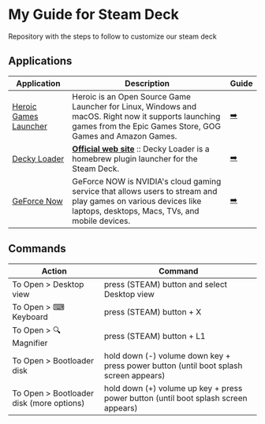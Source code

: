 # My Guide for Steam Deck

Repository with the steps to follow to customize our steam deck

## Applications


| Application                                                                           | Description                                                                                                                                                       | Guide                                 |
|---------------------------------------------------------------------------------------|-------------------------------------------------------------------------------------------------------------------------------------------------------------------|---------------------------------------|
| [Heroic Games Launcher](https://github.com/Heroic-Games-Launcher/HeroicGamesLauncher) | Heroic is an Open Source Game Launcher for Linux, Windows and macOS. Right now it supports launching games from the Epic Games Store, GOG Games and Amazon Games. | [➡️](./HeroicGamesLauncher/README.md) |
| [Decky Loader](https://github.com/SteamDeckHomebrew/decky-loader)                     | [**Official web site**](https://decky.xyz/) :: Decky Loader is a homebrew plugin launcher for the Steam Deck.                                                     | [➡️](./DeckyLoader/README.md)         |
| [GeForce Now](https://www.nvidia.com/es-es/geforce-now/)                              | GeForce NOW is NVIDIA's cloud gaming service that allows users to stream and play games on various devices like laptops, desktops, Macs, TVs, and mobile devices. | [➡️](geforcenow/README.md)           |


## Commands

| Action                                   | Command                                                                               |
|------------------------------------------|---------------------------------------------------------------------------------------|
| To Open > Desktop view                   | press (STEAM) button and select Desktop view                                          |
| To Open > ⌨ Keyboard                     | press (STEAM) button + X                                                              |
| To Open > 🔍 Magnifier                   | press (STEAM) button + L1                                                             |
| To Open > Bootloader disk                | hold down (-) volume down key + press power button (until boot splash screen appears) |
| To Open > Bootloader disk (more options) | hold down (+) volume up key + press power button (until boot splash screen appears)   | 
